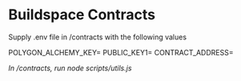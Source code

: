 # Buildspace Contracts

Supply .env file in /contracts with the following values

POLYGON_ALCHEMY_KEY=<api key from alchemy polygon project>
PUBLIC_KEY1=<public key of your wallet connected with buildspace>
CONTRACT_ADDRESS=<address of the deployed smart contract>

In /contracts, run node scripts/utils.js
